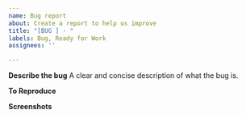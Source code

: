 ```yaml
---
name: Bug report
about: Create a report to help us improve
title: "[BUG ] - "
labels: Bug, Ready for Work
assignees: ''

---
```


**Describe the bug**
A clear and concise description of what the bug is.

**To Reproduce**

**Screenshots**
